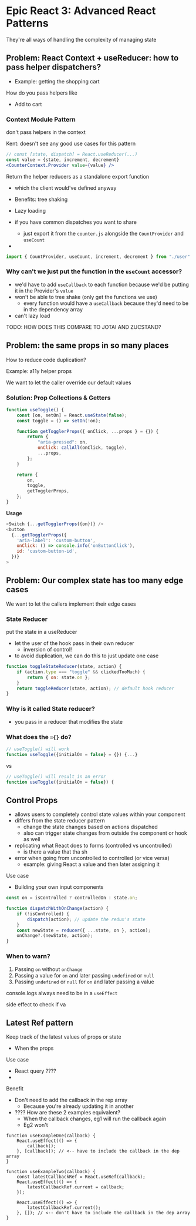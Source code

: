 # Epic React 3: Advanced React Patterns

They're all ways of handling the complexity of managing state

## Problem: React Context + useReducer: how to pass helper dispatchers?

-   Example: getting the shopping cart

How do you pass helpers like

-   Add to cart

### Context Module Pattern

don't pass helpers in the context

Kent: doesn't see any good use cases for this pattern

```jsx
// const [state, dispatch] = React.useReducer(...)
const value = {state, increment, decrement}
<CounterContext.Provider value={value} />
```

Return the helper reducers as a standalone export function

-   which the client would've defined anyway
-   Benefits: tree shaking
-   Lazy loading
-   if you have common dispatches you want to share
    -   just export it from the `counter.js` alongside the `CountProvider` and `useCount`

-

```javascript
import { CountProvider, useCount, increment, decrement } from "./user"
```

### Why can't we just put the function in the `useCount` accessor?

-   we'd have to add `useCallback` to each function because we'd be putting it in the Provider's `value`
-   won't be able to tree shake (only get the functions we use)
    -   every function would have a `useCallback` because they'd need to be in the dependency array
-   can't lazy load

TODO: HOW DOES THIS COMPARE TO JOTAI AND ZUCSTAND?

## Problem: the same props in so many places

How to reduce code duplication?

Example: a11y helper props

We want to let the caller override our default values

### Solution: Prop Collections & Getters

```js
function useToggle() {
    const [on, setOn] = React.useState(false);
    const toggle = () => setOn(!on);

    function getTogglerProps({ onClick, ...props } = {}) {
        return {
            "aria-pressed": on,
            onClick: callAll(onClick, toggle),
            ...props,
        };
    }

    return {
        on,
        toggle,
        getTogglerProps,
    };
}
```

**Usage**

```js
<Switch {...getTogglerProps({on})} />
<button
  {...getTogglerProps({
    'aria-label': 'custom-button',
    onClick: () => console.info('onButtonClick'),
    id: 'custom-button-id',
  })}
>
```

## Problem: Our complex state has too many edge cases

We want to let the callers implement their edge cases

### State Reducer

put the state in a useReducer

-   let the user of the hook pass in their own reducer
    -   inversion of control!
-   to avoid duplication, we can do this to just update one case

```js
function toggleStateReducer(state, action) {
    if (action.type === "toggle" && clickedTooMuch) {
        return { on: state.on };
    }
    return toggleReducer(state, action); // default hook reducer
}
```

### Why is it called State reducer?

-   you pass in a reducer that modifies the state

### What does the `={}` do?

```js
// useToggle() will work
function useToggle({initialOn = false} = {}) {...}
```

vs

```js
// useToggle() will result in an error
function useToggle({initialOn = false}) {
```

## Control Props

-   allows users to completely control state values within your component
-   differs from the state reducer pattern
    -   change the state changes based on actions dispatched
    -   also can trigger state changes from outside the component or hook as well
-   replicating what React does to forms (controlled vs uncontrolled)
    -   is there a value that tha sh
-   error when going from uncontrolled to controlled (or vice versa)
    -   example: giving React a value and then later assigning it

Use case

-   Building your own input components

```js
const on = isControlled ? controlledOn : state.on;

function dispatchWithOnChange(action) {
    if (!isControlled) {
        dispatch(action); // update the redux's state
    }
    const newState = reducer({ ...state, on }, action);
    onChange?.(newState, action);
}
```

### When to warn?

1. Passing `on` without `onChange`
2. Passing a value for `on` and later passing `undefined` or `null`
3. Passing `undefined` or `null` for `on` and later passing a value

console.logs always need to be in a `useEffect`

side effect to check if va

## Latest Ref pattern

Keep track of the latest values of props or state

-   When the props

Use case

-   React query ????
-

Benefit

-   Don't need to add the callback in the rep array
    -   Because you're already updating it in another
-   ???? How are these 2 examples equivalent?
    -   When the callback changes, eg1 will run the callback again
    -   Eg2 won't

```tsx
function useExampleOne(callback) {
    React.useEffect(() => {
        callback();
    }, [callback]); // <-- have to include the callback in the dep array
}

function useExampleTwo(callback) {
    const latestCallbackRef = React.useRef(callback);
    React.useEffect(() => {
        latestCallbackRef.current = callback;
    });

    React.useEffect(() => {
        latestCallbackRef.current();
    }, []); // <-- don't have to include the callback in the dep array
}
```

